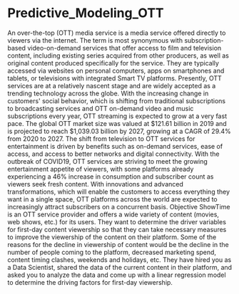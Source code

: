 # Predictive_Modeling_OTT
An over-the-top (OTT) media service is a media service offered directly to viewers via the internet. The 
term is most synonymous with subscription-based video-on-demand services that offer access to film and 
television content, including existing series acquired from other producers, as well as original content 
produced specifically for the service. They are typically accessed via websites on personal computers, apps 
on smartphones and tablets, or televisions with integrated Smart TV platforms. 
Presently, OTT services are at a relatively nascent stage and are widely accepted as a trending technology 
across the globe. With the increasing change in customers' social behavior, which is shifting from 
traditional subscriptions to broadcasting services and OTT on-demand video and music subscriptions every 
year, OTT streaming is expected to grow at a very fast pace. The global OTT market size was valued at 
$121.61 billion in 2019 and is projected to reach $1,039.03 billion by 2027, growing at a CAGR of 29.4% 
from 2020 to 2027. The shift from television to OTT services for entertainment is driven by benefits such as 
on-demand services, ease of access, and access to better networks and digital connectivity. 
With the outbreak of COVID19, OTT services are striving to meet the growing entertainment appetite of 
viewers, with some platforms already experiencing a 46% increase in consumption and subscriber count as 
viewers seek fresh content. With innovations and advanced transformations, which will enable the 
customers to access everything they want in a single space, OTT platforms across the world are expected 
to increasingly attract subscribers on a concurrent basis. 
Objective 
ShowTime is an OTT service provider and offers a wide variety of content (movies, web shows, etc.) for its 
users. They want to determine the driver variables for first-day content viewership so that they can take 
necessary measures to improve the viewership of the content on their platform. Some of the reasons for 
the decline in viewership of content would be the decline in the number of people coming to the platform, 
decreased marketing spend, content timing clashes, weekends and holidays, etc. They have hired you as a 
Data Scientist, shared the data of the current content in their platform, and asked you to analyze the data 
and come up with a linear regression model to determine the driving factors for first-day viewership.
